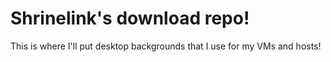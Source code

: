 # Shrinelink's download repo!

This is where I'll put desktop backgrounds that I use for my VMs and hosts!

